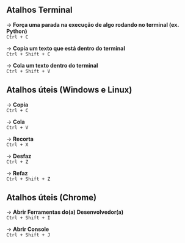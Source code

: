 ## Atalhos Terminal

→ **Força uma parada na execução de algo rodando no terminal (ex. Python)**<br>
`Ctrl + C`

→ **Copia um texto que está dentro do terminal**<br>
`Ctrl + Shift + C`

→ **Cola um texto dentro do terminal**<br>
`Ctrl + Shift + V`

## Atalhos úteis (Windows e Linux)

→ **Copia**<br>
`Ctrl + C`

→ **Cola**<br>
`Ctrl + V`

→ **Recorta**<br>
`Ctrl + X`

→ **Desfaz**<br>
`Ctrl + Z`

→ **Refaz**<br>
`Ctrl + Shift + Z`

## Atalhos úteis (Chrome)

→ **Abrir Ferramentas do(a) Desenvolvedor(a)**<br>
`Ctrl + Shift + I`

→ **Abrir Console**<br>
`Ctrl + Shift + J`
